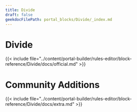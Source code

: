 ```yaml
---
title: Divide
draft: false
geekdocFilePath: portal_blocks/Divide/_index.md
---
```

# Divide
{{< include file="../content/portal-builder/rules-editor/block-reference/Divide/docs/official.md" >}}

# Community Additions

{{< include file="../content/portal-builder/rules-editor/block-reference/Divide/docs/extra.md" >}}